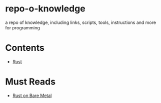 # repo-o-knowledge
a repo of knowledge, including links, scripts, tools, instructions and more for programming 

# Contents
- [Rust](https://github.com/imagineeeinc/repo-o-knowledge/tree/main/rust#readme)

# Must Reads
- [Rust on Bare Metal](https://github.com/imagineeeinc/repo-o-knowledge/tree/main/rust#rust-on-bare-metal)
